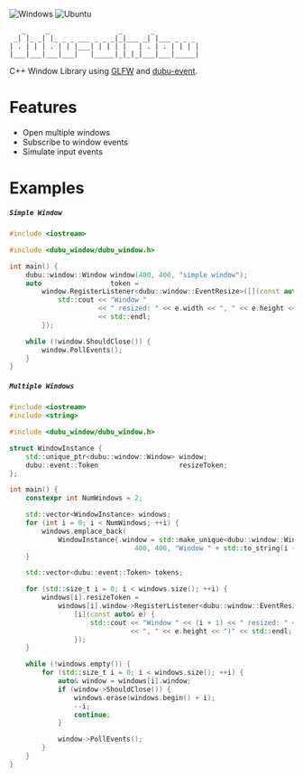 ![Windows](https://github.com/Husenap/dubu-window/workflows/Windows/badge.svg)
![Ubuntu](https://github.com/Husenap/dubu-window/workflows/Ubuntu/badge.svg)

```
   _     _                 _       _           
 _| |_ _| |_ _ _ ___ _ _ _|_|___ _| |___ _ _ _ 
| . | | | . | | |___| | | | |   | . | . | | | |
|___|___|___|___|   |_____|_|_|_|___|___|_____|
```

C++ Window Library using [GLFW](https://github.com/glfw/glfw) and [dubu-event](https://github.com/Husenap/dubu-event/).

# Features

* Open multiple windows
* Subscribe to window events
* Simulate input events

# Examples

##### **`Simple Window`**
```cpp
#include <iostream>

#include <dubu_window/dubu_window.h>

int main() {
    dubu::window::Window window(400, 400, "simple window");
    auto                 token =
        window.RegisterListener<dubu::window::EventResize>([](const auto& e) {
            std::cout << "Window "
                      << " resized: " << e.width << ", " << e.height << ")"
                      << std::endl;
        });

    while (!window.ShouldClose()) {
        window.PollEvents();
    }
}
```

##### **`Multiple Windows`**
```cpp
#include <iostream>
#include <string>

#include <dubu_window/dubu_window.h>

struct WindowInstance {
    std::unique_ptr<dubu::window::Window> window;
    dubu::event::Token                    resizeToken;
};

int main() {
    constexpr int NumWindows = 2;

    std::vector<WindowInstance> windows;
    for (int i = 0; i < NumWindows; ++i) {
        windows.emplace_back(
            WindowInstance{.window = std::make_unique<dubu::window::Window>(
                               400, 400, "Window " + std::to_string(i + 1))});
    }

    std::vector<dubu::event::Token> tokens;

    for (std::size_t i = 0; i < windows.size(); ++i) {
        windows[i].resizeToken =
            windows[i].window->RegisterListener<dubu::window::EventResize>(
                [i](const auto& e) {
                    std::cout << "Window " << (i + 1) << " resized: " << e.width
                              << ", " << e.height << ")" << std::endl;
                });
    }

    while (!windows.empty()) {
        for (std::size_t i = 0; i < windows.size(); ++i) {
            auto& window = windows[i].window;
            if (window->ShouldClose()) {
                windows.erase(windows.begin() + i);
                --i;
                continue;
            }

            window->PollEvents();
        }
    }
}
```